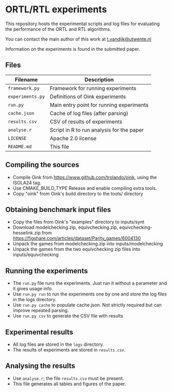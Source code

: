 ORTL/RTL experiments
====================

This repository hosts the experimental scripts and log files for evaluating the performance of the ORTL and RTL algorithms.

You can contact the main author of this work at <t.vandijk@utwente.nl>

Information on the experiments is found in the submitted paper.

Files
-----
| Filename               | Description |
| ---------------------- | ----------- |
| `framework.py`         | Framework for running experiments |
| `experiments.py`       | Definitions of Oink experiments |
| `run.py`               | Main entry point for running experiments |
| `cache.json`           | Cache of log files (after parsing) |
| `results.csv`          | CSV of results of experiments |
| `analyse.r`            | Script in R to run analysis for the paper |
| `LICENSE`              | Apache 2.0 license |
| `README.md`            | This file |

Compiling the sources
-----
- Compile Oink from https://www.github.com/trolando/oink, using the ISOLA24 tag.
- Use CMAKE_BUILD_TYPE Release and enable compiling extra tools.
- Copy "oink" from Oink's build directory to the tools/ directory

Obtaining benchmark input files
-----
- Copy the files from Oink's "examples" directory to inputs/synt
- Download modelchecking.zip, equivchecking.zip, equivchecking-hesselink.zip from https://figshare.com/articles/dataset/Parity_games/6004130
- Unpack the games from modelchecking.zip into inputs/modelchecking
- Unpack the games from the two equivchecking zip files into inputs/equivchecking

Running the experiments
-----
- The `run.py` file runs the experiments. Just run it without a parameter and it gives usage info.
- Use `run.py run` to run the experiments one by one and store the log files in the logs directory.
- Use `run.py cache` to populate cache.json. Not strictly required but can improve repeated parsing.
- Use `run.py csv` to generate the CSV file with results

Experimental results
-----
- All log files are stored in the `logs` directory.
- The results of experiments are stored in `results.csv`.

Analysing the results
-----
- Use `analyse.r`; the file `results.csv` must be present.
- This file generates all tables and figures of the paper.
